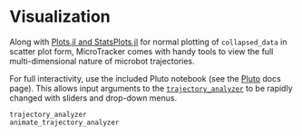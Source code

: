 # Visualization

Along with [Plots.jl and StatsPlots.jl](https://docs.juliaplots.org/latest/generated/statsplots/) for normal plotting of `collapsed_data` in scatter plot form, MicroTracker comes with handy tools to view the full multi-dimensional nature of microbot trajectories.

For full interactivity, use the included Pluto notebook (see the [Pluto](@ref) docs page). This allows input arguments to the [`trajectory_analyzer`](@ref) to be rapidly changed with sliders and drop-down menus.

```@docs
trajectory_analyzer
animate_trajectory_analyzer
```